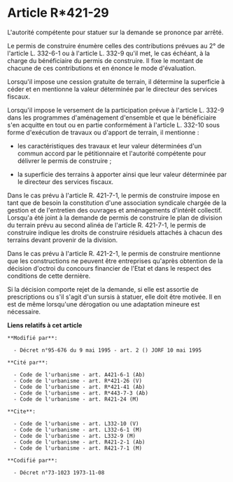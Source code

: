 # Article R*421-29

L'autorité compétente pour statuer sur la demande se prononce par arrêté.

Le permis de construire énumère celles des contributions prévues au 2° de l'article L. 332-6-1 ou à l'article L. 332-9 qu'il
met, le cas échéant, à la charge du bénéficiaire du permis de construire. Il fixe le montant de chacune de ces contributions
et en énonce le mode d'évaluation.

Lorsqu'il impose une cession gratuite de terrain, il détermine la superficie à céder et en mentionne la valeur déterminée par
le directeur des services fiscaux.

Lorsqu'il impose le versement de la participation prévue à l'article L. 332-9 dans les programmes d'aménagement d'ensemble et
que le bénéficiaire s'en acquitte en tout ou en partie conformément à l'article L. 332-10 sous forme d'exécution de travaux
ou d'apport de terrain, il mentionne :

- les caractéristiques des travaux et leur valeur déterminées d'un commun accord par le pétitionnaire et l'autorité
compétente pour délivrer le permis de construire ;

- la superficie des terrains à apporter ainsi que leur valeur déterminée par le directeur des services fiscaux.

Dans le cas prévu à l'article R. 421-7-1, le permis de construire impose en tant que de besoin la constitution d'une
association syndicale chargée de la gestion et de l'entretien des ouvrages et aménagements d'intérêt collectif. Lorsqu'a été
joint à la demande de permis de construire le plan de division du terrain prévu au second alinéa de l'article R. 421-7-1, le
permis de construire indique les droits de construire résiduels attachés à chacun des terrains devant provenir de la
division.

Dans le cas prévu à l'article R. 421-2-1, le permis de construire mentionne que les constructions ne peuvent être entreprises
qu'après obtention de la décision d'octroi du concours financier de l'Etat et dans le respect des conditions de cette
dernière.

Si la décision comporte rejet de la demande, si elle est assortie de prescriptions ou s'il s'agit d'un sursis à statuer, elle
doit être motivée. Il en est de même lorsqu'une dérogation ou une adaptation mineure est nécessaire.

**Liens relatifs à cet article**

	**Modifié par**:

	  - Décret n°95-676 du 9 mai 1995 - art. 2 () JORF 10 mai 1995

	**Cité par**:

	  - Code de l'urbanisme - art. A421-6-1 (Ab)
	  - Code de l'urbanisme - art. R*421-26 (V)
	  - Code de l'urbanisme - art. R*421-41 (Ab)
	  - Code de l'urbanisme - art. R*443-7-3 (Ab)
	  - Code de l'urbanisme - art. R421-24 (M)

	**Cite**:

	  - Code de l'urbanisme - art. L332-10 (V)
	  - Code de l'urbanisme - art. L332-6-1 (M)
	  - Code de l'urbanisme - art. L332-9 (M)
	  - Code de l'urbanisme - art. R421-2-1 (Ab)
	  - Code de l'urbanisme - art. R421-7-1 (M)

	**Codifié par**:

	  - Décret n°73-1023 1973-11-08
